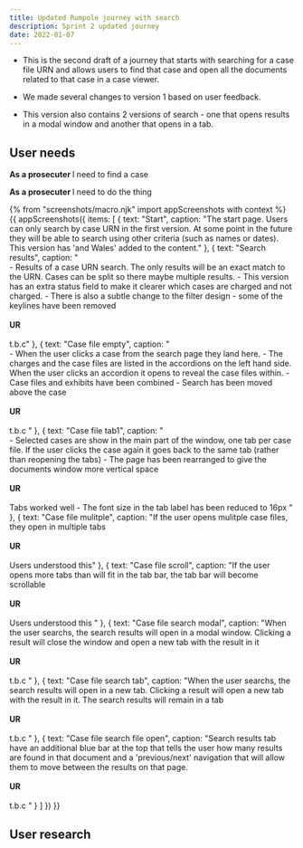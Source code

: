 ```yaml
---
title: Updated Rumpole journey with search
description: Sprint 2 updated journey
date: 2022-01-07
---
```


* This is the second draft of a journey that starts with searching for a case file URN and allows users to find that case and open all the documents related to that case in a case viewer.

* We made several changes to version 1 based on user feedback. 
* This version also contains 2 versions of search - one that opens results in a modal window and another that opens in a tab.

## User needs

<b>As a prosecuter </b>
I need to find a case<br />

<b>As a prosecuter </b>
I need to do the thing<br />



{% from "screenshots/macro.njk" import appScreenshots with context %}
{{ appScreenshots({
  items: [
    {
      text: "Start",
       caption: "The start page. Users can only search by case URN in the first version. At some point in the future they will be able to search using other criteria (such as names or dates). This version has 'and Wales' added to the content."
    }, 
    {
      text: "Search results",
       caption: "<br/>- Results of a case URN search. The only results will be an exact match to the URN. Cases can be split so there maybe multiple results.
       - This version has an extra status field to make it clearer which cases are charged and not charged.
       - There is also a subtle change to the filter design - some of the keylines have been removed <br /><br /> <b>UR</b><br /><br />t.b.c"
    }, 
    {
      text: "Case file empty",
        caption: "<br/>- When the user clicks a case from the search page they land here.
        - The charges and the case files are listed in the accordions on the left hand side. When the user clicks an accordion it opens to reveal the case files within.
        - Case files and exhibits have been combined
        - Search has been moved above the case<br /><br /> <b>UR</b><br /><br />t.b.c "
    },
        {
      text: "Case file tab1",
       caption: "<br />- Selected cases are show in the main part of the window, one tab per case file. If the user clicks the case again it goes back to the same tab (rather than reopening the tabs)
       - The page has been rearranged to give the documents window more vertical space<br /><br /> <b>UR</b><br /><br />Tabs worked well
       - The font size in the tab label has been reduced to 16px "
    },
            {
      text: "Case file mulitple",
       caption: "If the user opens mulitple case files, they open in multiple tabs<br /><br /> <b>UR</b><br /><br />Users understood this"
    },
                {
      text: "Case file scroll",
      caption: "If the user opens more tabs than will fit in the tab bar, the tab bar will become scrollable<br /><br /> <b>UR</b><br /><br /> Users understood this "
    },
    {
          text: "Case file search modal",
      caption: "When the user searchs, the search results will open in a modal window. Clicking a result will close the window and open a new tab with the result in it<br /><br /> <b>UR</b><br /><br /> t.b.c "
    },
        {
          text: "Case file search tab",
      caption: "When the user searchs, the search results will open in a new tab. Clicking a result will open a new tab with the result in it. The search results will remain in a tab<br /><br /> <b>UR</b><br /><br /> t.b.c "
    },
            {
          text: "Case file search file open",
      caption: "Search results tab have an additional blue bar at the top that tells the user how many results are found in that document and a 'previous/next' navigation that will allow them to move between the results on that page.<br /><br /> <b>UR</b><br /><br /> t.b.c "
    }
  ]
}) }}



## User research